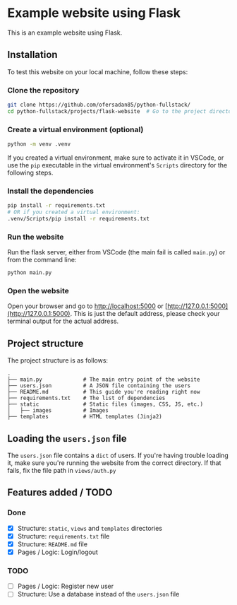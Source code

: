 # Example website using Flask

This is an example website using Flask.

## Installation

To test this website on your local machine, follow these steps:

### Clone the repository

```bash
git clone https://github.com/ofersadan85/python-fullstack/
cd python-fullstack/projects/flask-website  # Go to the project directory
```

### Create a virtual environment (optional)

```bash
python -m venv .venv
```

If you created a virtual environment, make sure to activate it in VSCode, or use the `pip` executable in the virtual environment's `Scripts` directory for the following steps.

### Install the dependencies

```bash
pip install -r requirements.txt
# OR if you created a virtual environment:
.venv/Scripts/pip install -r requirements.txt
```

### Run the website

Run the flask server, either from VSCode (the main fail is called `main.py`) or from the command line:

```bash
python main.py
```

### Open the website

Open your browser and go to [http://localhost:5000](http://localhost:5000) or [http://127.0.0.1:5000](http://127.0.0.1:5000). This is just the default address, please check your terminal output for the actual address.

## Project structure

The project structure is as follows:

```text
.
├── main.py             # The main entry point of the website
├── users.json          # A JSON file containing the users
├── README.md           # This guide you're reading right now
├── requirements.txt    # The list of dependencies
├── static              # Static files (images, CSS, JS, etc.)
│   ├── images          # Images
├── templates           # HTML templates (Jinja2)
```

## Loading the `users.json` file

The `users.json` file contains a `dict` of users. If you're having trouble loading it, make sure you're running the website from the correct directory. If that fails, fix the file path in `views/auth.py`

## Features added / TODO

### Done

- [x] Structure: `static`, `views` and `templates` directories
- [x] Structure: `requirements.txt` file
- [x] Structure: `README.md` file
- [x] Pages / Logic: Login/logout

### TODO

- [ ] Pages / Logic: Register new user
- [ ] Structure: Use a database instead of the `users.json` file

